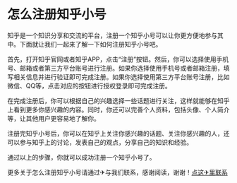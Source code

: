 # 怎么注册知乎小号

知乎是一个知识分享和交流的平台，注册一个知乎小号可以让你更方便地参与其中。下面就让我们一起来了解一下如何注册知乎小号吧。

首先，打开知乎官网或者知乎APP，点击“注册”按钮。然后，你可以选择使用手机号、邮箱或者第三方平台账号进行注册。如果你选择使用手机号或者邮箱注册，填写相关信息并进行验证即可完成注册。如果你选择使用第三方平台账号注册，比如微信、QQ等，点击对应的按钮进行授权登录即可完成注册。

在完成注册后，你可以根据自己的兴趣选择一些话题进行关注，这样就能够在知乎上看到更多你感兴趣的内容。同时，你还可以完善个人资料，包括头像、个人简介等，让其他用户更容易地了解你。

注册完知乎小号后，你可以在知乎上关注你感兴趣的话题、关注你感兴趣的人，还可以参与知乎上的讨论，发表自己的观点，分享自己的知识和经验。

通过以上的步骤，你就可以成功注册一个知乎小号了。

更多关于怎么注册知乎小号请通过✈与我们联系，感谢阅读，谢谢！[点这✈里联系](https://sms.k02.cc)
